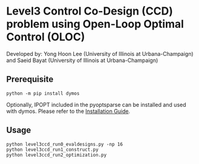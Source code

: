 # Level3 Control Co-Design (CCD) problem using Open-Loop Optimal Control (OLOC)

Developed by:
Yong Hoon Lee (University of Illinois at Urbana-Champaign) and
Saeid Bayat (University of Illinois at Urbana-Champaign)

## Prerequisite

```
python -m pip install dymos
```

Optionally, IPOPT included in the pyoptsparse can be installed and used with dymos. Please refer to the [Installation Guide](https://openmdao.github.io/dymos/installation.html).

## Usage

```
python level3ccd_run0_evaldesigns.py -np 16
python level3ccd_run1_construct.py
python level3ccd_run2_optimization.py
```
